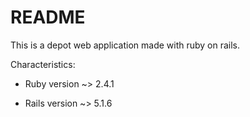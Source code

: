 # README
This is a depot web application made with ruby on rails.

Characteristics:

* Ruby version ~> 2.4.1

* Rails version ~> 5.1.6
